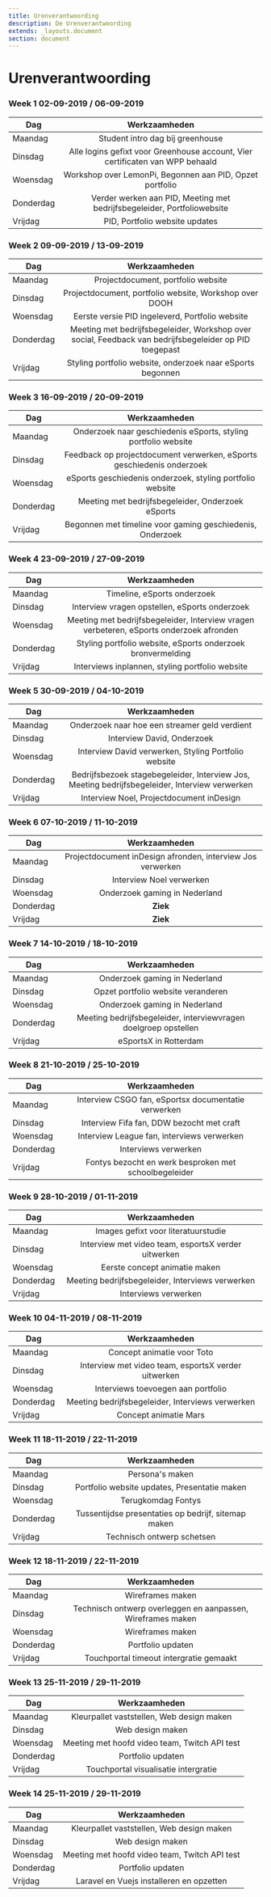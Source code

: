 ```yaml
---
title: Urenverantwoording
description: De Urenverantwoording
extends: _layouts.document
section: document
---
```


# Urenverantwoording

### Week 1 02-09-2019 / 06-09-2019

| Dag        | Werkzaamheden           |
| ------------- |:-------------:| 
| Maandag       | Student intro dag bij greenhouse | 
| Dinsdag        | Alle logins gefixt voor Greenhouse account, Vier certificaten van WPP behaald |
| Woensdag | Workshop over LemonPi, Begonnen aan PID, Opzet portfolio |
| Donderdag | Verder werken aan PID, Meeting met bedrijfsbegeleider, Portfoliowebsite| 
| Vrijdag | PID, Portfolio website updates|

### Week 2 09-09-2019 / 13-09-2019

| Dag        | Werkzaamheden           |
| ------------- |:-------------:| 
| Maandag |  Projectdocument, portfolio website | 
| Dinsdag |  Projectdocument, portfolio website, Workshop over DOOH |
| Woensdag | Eerste versie PID ingeleverd, Portfolio website |
| Donderdag | Meeting met bedrijfsbegeleider, Workshop over social, Feedback van bedrijfsbegeleider op PID toegepast | 
| Vrijdag | Styling portfolio website, onderzoek naar eSports begonnen |

### Week 3 16-09-2019 / 20-09-2019

| Dag        | Werkzaamheden           |
| ------------- |:-------------:| 
| Maandag | Onderzoek naar geschiedenis eSports, styling portfolio website | 
| Dinsdag | Feedback op projectdocument verwerken, eSports geschiedenis onderzoek |
| Woensdag | eSports geschiedenis onderzoek, styling portfolio website |
| Donderdag | Meeting met bedrijfsbegeleider, Onderzoek eSports | 
| Vrijdag |  Begonnen met timeline voor gaming geschiedenis, Onderzoek |

### Week 4 23-09-2019 / 27-09-2019

| Dag        | Werkzaamheden           |
| ------------- |:-------------:| 
| Maandag | Timeline, eSports onderzoek  | 
| Dinsdag | Interview vragen opstellen, eSports onderzoek |
| Woensdag | Meeting met bedrijfsbegeleider, Interview vragen verbeteren, eSports onderzoek afronden |
| Donderdag | Styling portfolio website, eSports onderzoek bronvermelding | 
| Vrijdag | Interviews inplannen, styling portfolio website |

### Week 5 30-09-2019 / 04-10-2019

| Dag        | Werkzaamheden           |
| ------------- |:-------------:| 
| Maandag | Onderzoek naar hoe een streamer geld verdient  | 
| Dinsdag | Interview David, Onderzoek |
| Woensdag | Interview David verwerken, Styling Portfolio website |
| Donderdag | Bedrijfsbezoek stagebegeleider, Interview Jos, Meeting bedrijfsbegeleider, Interview verwerken | 
| Vrijdag | Interview Noel, Projectdocument inDesign |

### Week 6 07-10-2019 / 11-10-2019

| Dag        | Werkzaamheden           |
| ------------- |:-------------:| 
| Maandag | Projectdocument inDesign afronden, interview Jos verwerken  | 
| Dinsdag | Interview Noel verwerken |
| Woensdag | Onderzoek gaming in Nederland|
| Donderdag | __Ziek__  | 
| Vrijdag | __Ziek__ |

### Week 7 14-10-2019 / 18-10-2019

| Dag        | Werkzaamheden           |
| ------------- |:-------------:| 
| Maandag | Onderzoek gaming in Nederland | 
| Dinsdag | Opzet portfolio website veranderen |
| Woensdag | Onderzoek gaming in Nederland |
| Donderdag | Meeting bedrijfsbegeleider, interviewvragen doelgroep opstellen  | 
| Vrijdag | eSportsX in Rotterdam |

### Week 8 21-10-2019 / 25-10-2019

| Dag        | Werkzaamheden           |
| ------------- |:-------------:| 
| Maandag | Interview CSGO fan, eSportsx documentatie verwerken | 
| Dinsdag | Interview Fifa fan, DDW bezocht met craft|
| Woensdag | Interview League fan, interviews verwerken|
| Donderdag | Interviews verwerken | 
| Vrijdag | Fontys bezocht en werk besproken met schoolbegeleider |

### Week 9 28-10-2019 / 01-11-2019

| Dag        | Werkzaamheden           |
| ------------- |:-------------:| 
| Maandag | Images gefixt voor literatuurstudie | 
| Dinsdag | Interview met video team, esportsX verder uitwerken|
| Woensdag | Eerste concept animatie maken|
| Donderdag | Meeting bedrijfsbegeleider, Interviews verwerken | 
| Vrijdag | Interviews verwerken |

### Week 10 04-11-2019 / 08-11-2019

| Dag        | Werkzaamheden           |
| ------------- |:-------------:| 
| Maandag | Concept animatie voor Toto  | 
| Dinsdag | Interview met video team, esportsX verder uitwerken|
| Woensdag | Interviews toevoegen aan portfolio |
| Donderdag | Meeting bedrijfsbegeleider, Interviews verwerken | 
| Vrijdag | Concept animatie Mars |

### Week 11 18-11-2019 / 22-11-2019

| Dag        | Werkzaamheden           |
| ------------- |:-------------:| 
| Maandag | Persona's maken | 
| Dinsdag | Portfolio website updates, Presentatie maken|
| Woensdag | Terugkomdag Fontys |
| Donderdag | Tussentijdse presentaties op bedrijf, sitemap maken | 
| Vrijdag | Technisch ontwerp schetsen |

### Week 12 18-11-2019 / 22-11-2019

| Dag        | Werkzaamheden           |
| ------------- |:-------------:| 
| Maandag | Wireframes maken  | 
| Dinsdag | Technisch ontwerp overleggen en aanpassen, Wireframes maken |
| Woensdag | Wireframes maken |
| Donderdag | Portfolio updaten | 
| Vrijdag | Touchportal timeout intergratie gemaakt |

### Week 13 25-11-2019 / 29-11-2019

| Dag        | Werkzaamheden           |
| ------------- |:-------------:| 
| Maandag | Kleurpallet vaststellen, Web design maken  | 
| Dinsdag | Web design maken |
| Woensdag | Meeting met hoofd video team, Twitch API test  |
| Donderdag | Portfolio updaten | 
| Vrijdag | Touchportal visualisatie intergratie |

### Week 14 25-11-2019 / 29-11-2019

| Dag        | Werkzaamheden           |
| ------------- |:-------------:| 
| Maandag | Kleurpallet vaststellen, Web design maken  | 
| Dinsdag | Web design maken |
| Woensdag | Meeting met hoofd video team, Twitch API test  |
| Donderdag | Portfolio updaten | 
| Vrijdag | Laravel en Vuejs installeren en opzetten |